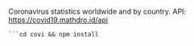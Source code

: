 Coronavirus statistics worldwide and by country. API: https://covid19.mathdro.id/api

````git clone git@github.com:ginnie7/covi.git
```cd covi && npm install
````

